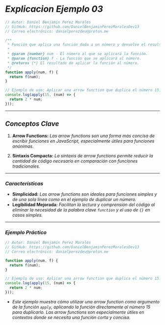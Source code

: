 <!-- Autor: Daniel Benjamin Perez Morales -->
<!-- GitHub: https://github.com/DanielBenjaminPerezMoralesDev13 -->
<!-- GitLab: https://gitlab.com/DanielBenjaminPerezMoralesDev13 -->
<!-- Correo electrónico: danielperezdev@proton.me -->

# ***Explicacion Ejemplo 03***

```javascript
// Autor: Daniel Benjamin Perez Morales
// GitHub: https://github.com/DanielBenjaminPerezMoralesDev13
// Correo electrónico: danielperezdev@proton.me

/**
 * Función que aplica una función dada a un número y devuelve el resultado.
 *
 * @param {number} num - El número al que se aplicará la función.
 * @param {function} f - La función que se aplicará al número.
 * @returns {*} El resultado de aplicar la función al número.
 */
function apply(num, f) {
  return f(num);
}

// Ejemplo de uso: Aplicar una arrow function que duplica el número 15.
console.log(apply(15, (num) => {
  return 2 * num;
}));
```

---

## ***Conceptos Clave***

1. **Arrow Functions:** *Las arrow functions son una forma más concisa de escribir funciones en JavaScript, especialmente útiles para funciones anónimas.*

2. **Sintaxis Compacta:** *La sintaxis de arrow functions permite reducir la cantidad de código necesario en comparación con funciones tradicionales.*

---

### ***Características***

- **Simplicidad:** *Las arrow functions son ideales para funciones simples y de una sola línea como en el ejemplo de duplicar un número.*
- **Legibilidad Mejorada:** *Facilitan la lectura y comprensión del código al eliminar la necesidad de la palabra clave `function` y el uso de `{}` en casos simples.*

---

### ***Ejemplo Práctico***

```javascript
// Autor: Daniel Benjamin Perez Morales
// GitHub: https://github.com/DanielBenjaminPerezMoralesDev13
// Correo electrónico: danielperezdev@proton.me

function apply(num, f) {
  return f(num);
}

// Ejemplo de uso: Aplicar una arrow function que duplica el número 15.
console.log(apply(15, (num) => {
  return 2 * num;
}));
```

- *Este ejemplo muestra cómo utilizar una arrow function como argumento de la función `apply`, aplicando la función directamente al número 15 para duplicarlo. Las arrow functions son especialmente útiles en contextos donde se necesita una función corta y concisa.*
